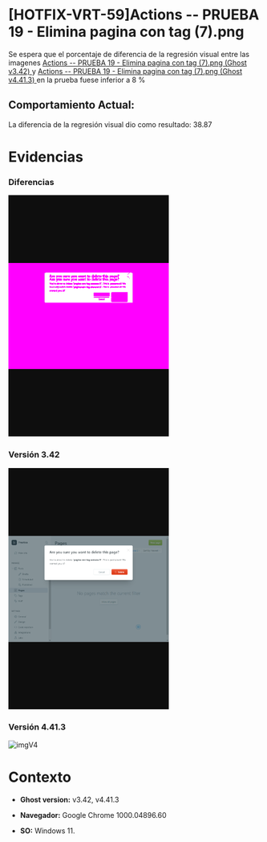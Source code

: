 # [HOTFIX-VRT-59]Actions -- PRUEBA 19 - Elimina pagina con tag (7).png

Se espera que el porcentaje de diferencia de la regresión visual entre las imagenes [Actions -- PRUEBA 19 - Elimina pagina con tag (7).png (Ghost v3.42) ](https://raw.githubusercontent.com/j-albarracin-uniandes/pruebas-automatizadas/master/semana8/PruebasVRT/backstop_data/bitmaps_reference/backstop_default_Actions_--_PRUEBA_19_-_Elimina_pagina_con_tag_7png_0_document_0_phone.png) y [Actions -- PRUEBA 19 - Elimina pagina con tag (7).png (Ghost v4.41.3) ](https://raw.githubusercontent.com/j-albarracin-uniandes/pruebas-automatizadas/master/semana8/PruebasVRT/v4/Actions%20--%20PRUEBA%2019%20-%20Elimina%20pagina%20con%20tag%20(7).png)  en la prueba fuese inferior a 8 %

## Comportamiento Actual:

La diferencia de la regresión visual dio como resultado: 38.87

# Evidencias

### Diferencias 

![tmgDiff](https://raw.githubusercontent.com/j-albarracin-uniandes/pruebas-automatizadas/master/semana8/PruebasVRT/backstop_data/bitmaps_test/20220514-114921/failed_diff_backstop_default_Actions_--_PRUEBA_19_-_Elimina_pagina_con_tag_7png_0_document_0_phone.png)

### Versión 3.42

![imgV3](https://raw.githubusercontent.com/j-albarracin-uniandes/pruebas-automatizadas/master/semana8/PruebasVRT/backstop_data/bitmaps_reference/backstop_default_Actions_--_PRUEBA_19_-_Elimina_pagina_con_tag_7png_0_document_0_phone.png)

### Versión 4.41.3

![imgV4](https://raw.githubusercontent.com/j-albarracin-uniandes/pruebas-automatizadas/master/semana8/PruebasVRT/v4/Actions%20--%20PRUEBA%2019%20-%20Elimina%20pagina%20con%20tag%20(7).png)

# Contexto

+ **Ghost version:** v3.42, v4.41.3

+ **Navegador:** Google Chrome 1000.04896.60

+ **SO:** Windows 11.

